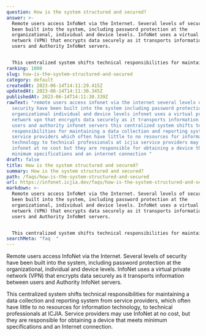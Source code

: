 ```yaml
---
question: How is the system structured and secured?
answer: >-
  Remote users access InfoNet via the Internet. Several levels of security have
  been built into the system, including password protection at the
  organizational, individual and device levels. InfoNet uses a virtual private
  network (VPN) that encrypts data securely as it transports information between
  users and Authority InfoNet servers.


  This centralized system shifts technical responsibilities for maintaining a data collection and reporting system from service providers, which often have little to no resources for information technology, to technical professionals at ICJIA. Service providers may use InfoNet at no cost, but they are responsible for obtaining a device that meets minimum specifications and an Internet connection.
ranking: 1000
slug: how-is-the-system-structured-and-secured
category: default
createdAt: 2023-06-14T14:11:29.415Z
updatedAt: 2023-06-14T14:11:30.345Z
publishedAt: 2023-06-14T14:11:30.339Z
rawText: "remote users access infonet via the internet several levels of
  security have been built into the system including password protection at the
  organizational individual and device levels infonet uses a virtual private
  network vpn that encrypts data securely as it transports information between
  users and authority infonet servers this centralized system shifts technical
  responsibilities for maintaining a data collection and reporting system from
  service providers which often have little to no resources for information
  technology to technical professionals at icjia service providers may use
  infonet at no cost but they are responsible for obtaining a device that meets
  minimum specifications and an internet connection "
draft: false
title: How is the system structured and secured?
summary: How is the system structured and secured?
path: /faqs/how-is-the-system-structured-and-secured
url: https://infonet.icjia.dev/faqs/how-is-the-system-structured-and-secured
markdown: >-
  Remote users access InfoNet via the Internet. Several levels of security have
  been built into the system, including password protection at the
  organizational, individual and device levels. InfoNet uses a virtual private
  network (VPN) that encrypts data securely as it transports information between
  users and Authority InfoNet servers.


  This centralized system shifts technical responsibilities for maintaining a data collection and reporting system from service providers, which often have little to no resources for information technology, to technical professionals at ICJIA. Service providers may use InfoNet at no cost, but they are responsible for obtaining a device that meets minimum specifications and an Internet connection.
searchMeta: "faq  "
---
```


Remote users access InfoNet via the Internet. Several levels of security have been built into the system, including password protection at the organizational, individual and device levels. InfoNet uses a virtual private network (VPN) that encrypts data securely as it transports information between users and Authority InfoNet servers.

This centralized system shifts technical responsibilities for maintaining a data collection and reporting system from service providers, which often have little to no resources for information technology, to technical professionals at ICJIA. Service providers may use InfoNet at no cost, but they are responsible for obtaining a device that meets minimum specifications and an Internet connection.
